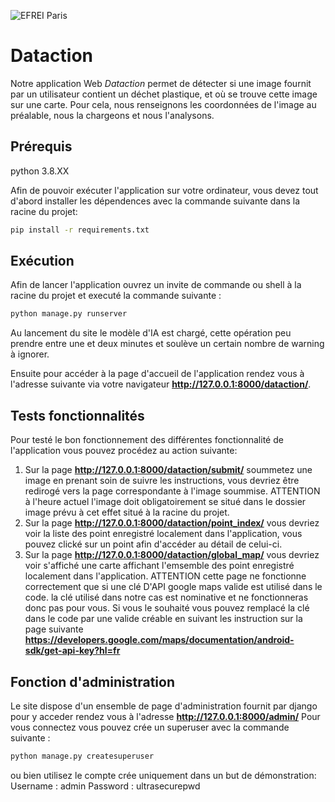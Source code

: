 ![EFREI Paris](https://www.efrei.fr/wp-content/uploads/2019/06/Logo-Efrei-2017-Eng-Web.png)

Dataction
============================

Notre application Web *Dataction* permet de détecter si une image fournit par un utilisateur contient un déchet plastique, et où se trouve cette image sur une carte. Pour cela, nous renseignons les coordonnées de l'image au préalable, nous la chargeons et nous l'analysons.

Prérequis
-----------------------
python 3.8.XX 

Afin de pouvoir exécuter l'application sur votre ordinateur, vous devez tout d'abord installer les dépendences avec la commande suivante dans la racine du projet:
	
```bash
pip install -r requirements.txt
```

Exécution
-----------------------
Afin de lancer l'application ouvrez un invite de commande ou shell à la racine du projet et executé la commande suivante :
```bash
python manage.py runserver
```
Au lancement du site le modèle d'IA est chargé, cette opération peu prendre entre une et deux minutes et soulève un certain nombre de warning à ignorer.

Ensuite pour accéder à la page d'accueil de l'application rendez vous à l'adresse suivante via votre navigateur **http://127.0.0.1:8000/dataction/**.

Tests fonctionnalités
-----------------------
Pour testé le bon fonctionnement des différentes fonctionnalité de l'application vous pouvez procédez au action suivante:

1. Sur la page **http://127.0.0.1:8000/dataction/submit/** soummetez une image en prenant soin de suivre les instructions, vous devriez être redirogé vers la page correspondante à l'image soummise. ATTENTION à l'heure actuel l'image doit obligatoirement se situé dans le dossier image prévu à cet effet situé à la racine du projet.
2. Sur la page **http://127.0.0.1:8000/dataction/point_index/** vous devriez voir la liste des point enregistré localement dans l'application, vous pouvez clické sur un point afin d'accéder au détail de celui-ci.
3. Sur la page **http://127.0.0.1:8000/dataction/global_map/** vous devriez voir s'affiché une carte affichant l'emsemble des point enregistré localement dans l'application. ATTENTION cette page ne fonctionne correctement que si une clé D'API google maps valide est utilisé dans le code. la clé utilisé dans notre cas est nominative et ne fonctionneras donc pas pour vous. Si vous le souhaité vous pouvez remplacé la clé dans le code par une valide créable en suivant les instruction sur la page suivante **https://developers.google.com/maps/documentation/android-sdk/get-api-key?hl=fr**


Fonction d'administration
-----------------------
Le site dispose d'un ensemble de page d'administration fournit par django pour y acceder rendez vous à l'adresse **http://127.0.0.1:8000/admin/**
Pour vous connectez vous pouvez crée un superuser avec la commande suivante : 
```bash
python manage.py createsuperuser
```
ou bien utilisez le compte crée uniquement dans un but de démonstration:
Username : admin
Password : ultrasecurepwd
